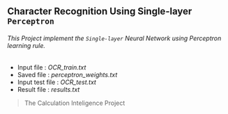 ## Character Recognition Using Single-layer `Perceptron`
###### This Project implement the `Single-layer` Neural Network using Perceptron learning rule.

- Input file : *OCR_train.txt*
- Saved file : *‫‪perceptron_weights.txt‬‬*
- Input test file : *OCR_test.txt*
- Result file : *‫‪results.txt‬‬*

>The Calculation Inteligence Project
